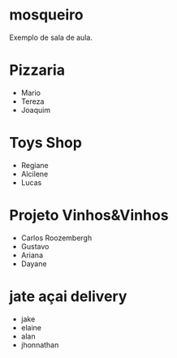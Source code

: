 # mosqueiro
Exemplo de sala de aula.

# Pizzaria
* Mario
* Tereza
* Joaquim

# Toys Shop
* Regiane
* Alcilene
* Lucas


# Projeto Vinhos&Vinhos
* Carlos Roozembergh
* Gustavo
* Ariana
* Dayane

# jate açai delivery
* jake
* elaine
* alan
* jhonnathan
